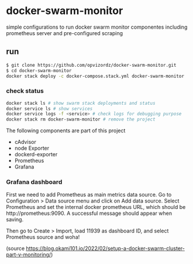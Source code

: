 # docker-swarm-monitor
simple configurations to run docker swarm monitor componentes including prometheus server and pre-configured scraping

## run
```bash
$ git clone https://github.com/opvizordz/docker-swarm-monitor.git
$ cd docker-swarm-monitor
docker stack deploy -c docker-compose.stack.yml docker-swarm-monitor
```

### check status
```bash
docker stack ls # show swarm stack deployments and status
docker service ls # show services
docker service logs -f <service> # check logs for debugging purpose
docker stack rm docker-swarm-monitor # remove the project
```

The following components are part of this project

* cAdvisor
* node Exporter
* dockerd-exporter
* Prometheus
* Grafana

### Grafana dashboard
First we need to add Prometheus as main metrics data source. Go to Configuration > Data source menu and click on Add data source. Select Prometheus and set the internal docker prometheus URL, which should be http://prometheus:9090. A successful message should appear when saving.

Then go to Create > Import, load 11939 as dashboard ID, and select Prometheus source and woha!

(source https://blog.okami101.io/2022/02/setup-a-docker-swarm-cluster-part-v-monitoring/)
